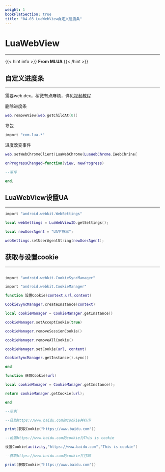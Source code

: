 ```yaml
---
weight: 1
bookFlatSection: true
title: "04-03 LuaWebView自定义进度条"
---
```


# LuaWebView

------------------

{{< hint info >}}
**From MLUA**
{{< /hint >}}

## 自定义进度条

------------------

需要web.dex，稍微有点麻烦，详见[视频教程](https://www.bilibili.com/blackboard/html5mobileplayer.html?cid=105994341&aid=60913765&hq=true&high_quality=true)


删除进度条
``````lua
web.removeView(web.getChildAt(0))
``````

导包
``````lua
import "com.lua.*"
``````


进度改变事件
```lua
web.setWebChromeClient(LuaWebChrome(LuaWebChrome.IWebChrine{

onProgressChanged=function(view, newProgress)

--事件

end,

```



## LuaWebView设置UA

------------------


```lua
import "android.webkit.WebSettings"

local webSettings = LuaWebViewID.getSettings();

local newUserAgent = "UA字符串";

webSettings.setUserAgentString(newUserAgent);

```


## 获取与设置cookie

------------------


```lua

import "android.webkit.CookieSyncManager"

import "android.webkit.CookieManager"

function 设置Cookie(context,url,content)

CookieSyncManager.createInstance(context)

local cookieManager = CookieManager.getInstance()

cookieManager.setAcceptCookie(true)

cookieManager.removeSessionCookie()

cookieManager.removeAllCookie()

cookieManager.setCookie(url, content)

CookieSyncManager.getInstance().sync()

end

function 获取Cookie(url)

local cookieManager = CookieManager.getInstance();

return cookieManager.getCookie(url);

end

--示例

--获取https://www.baidu.com的cookie并打印

print(获取Cookie("https://www.baidu.com"))

--设置https://www.baidu.com的cookie为This is cookie

设置Cookie(activity,"https://www.baidu.com","This is cookie")

--获取https://www.baidu.com的cookie并打印

print(获取Cookie("https://www.baidu.com"))

```